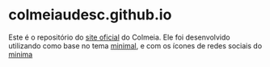# colmeiaudesc.github.io
Este é o repositório do [site oficial](https://colmeiaudesc.github.io/) do Colmeia. Ele foi desenvolvido utilizando como base no tema [minimal](https://github.com/pages-themes/minimal), e com os ícones de redes sociais do [minima](https://github.com/jekyll/minima)